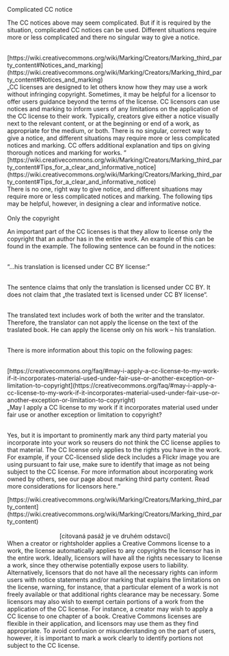 <div id="complicated-cc-notice" markdown="1">
<div class="underline"> Complicated CC notice</div>
</div>

The CC notices above may seem complicated. But if it is required by the situation, complicated CC notices can be used. Different situations require more or less complicated and there no singular way to give a notice.<br><br>

<div class="do-not-break-out" markdown="1">
[https://wiki.creativecommons.org/wiki/Marking/Creators/Marking_third_party_content#Notices_and_marking](https://wiki.creativecommons.org/wiki/Marking/Creators/Marking_third_party_content#Notices_and_marking)
</div>

<div class="citace" markdown="1">
„CC licenses are designed to let others know how they may use a work without infringing copyright. Sometimes, it may be helpful for a licensor to offer users guidance beyond the terms of the license. CC licensors can use notices and marking to inform users of any limitations on the application of the CC license to their work. Typically, creators give either a notice visually next to the relevant content, or at the beginning or end of a work, as appropriate for the medium, or both. <span class="highlighted-text-blue">There is no singular, correct way to give a notice, and different situations may require more or less complicated notices and marking.</span> CC offers additional explanation and tips on giving thorough notices and marking for works. “
</div>

<div class="do-not-break-out" markdown="1">
[https://wiki.creativecommons.org/wiki/Marking/Creators/Marking_third_party_content#Tips_for_a_clear_and_informative_notice](https://wiki.creativecommons.org/wiki/Marking/Creators/Marking_third_party_content#Tips_for_a_clear_and_informative_notice)
</div>

<div class="citace" markdown="1">
<span class="highlighted-text-blue">There is no one, right way to give notice, and different situations may require more or less complicated notices and marking.</span> The following tips may be helpful, however, in designing a clear and informative notice.<br><br>
</div>

<div id="complicated-cc-notice" markdown="1">
<div class="underline"> Only the copyright</div>
</div>

An important part of the CC licenses is that they allow to license only the copyright that an author has in the entire work. An example of this can be found in the example. The following sentence can be found in the notices:<br><br>

“...his translation is licensed under CC BY license:”<br><br>

The sentence claims that only the translation is licensed under CC BY. It does not claim that „the traslated text is licensed under CC BY license“. <br><br>

The translated text includes work of both the writer and the translator. Therefore, the translator can not apply the license on the text of the traslated book. He can apply the license only on his work – his translation.<br><br>

There is more information about this topic on the following pages:<br><br>

<div class="do-not-break-out" markdown="1">
[https://creativecommons.org/faq/#may-i-apply-a-cc-license-to-my-work-if-it-incorporates-material-used-under-fair-use-or-another-exception-or-limitation-to-copyright](https://creativecommons.org/faq/#may-i-apply-a-cc-license-to-my-work-if-it-incorporates-material-used-under-fair-use-or-another-exception-or-limitation-to-copyright)
</div>

<div class="citace" markdown="1">
„May I apply a CC license to my work if it incorporates material used under fair use or another exception or limitation to copyright?<br><br>

Yes, but it is important to prominently mark any third party material you incorporate into your work so reusers do not think the CC license applies to that material. <span class="highlighted-text-green">The CC license only applies to the rights you have in the work. </span>For example, if your CC-licensed slide deck includes a Flickr image you are using pursuant to fair use, make sure to identify that image as not being subject to the CC license. For more information about incorporating work owned by others, see our page about marking third party content. Read more considerations for licensors here.“

</div>

<div class="do-not-break-out" markdown="1">
[https://wiki.creativecommons.org/wiki/Marking/Creators/Marking_third_party_content](https://wiki.creativecommons.org/wiki/Marking/Creators/Marking_third_party_content)
</div><br>

<div style="text-align:center" markdown="1">
[citovaná pasáž je ve druhém odstavci]
</div >

<div class="citace" markdown="1">
<span class="highlighted-text-green">  When a creator or rightsholder applies a Creative Commons license to a work, the license automatically applies to any copyrights the licensor has in the entire work. </span>Ideally, licensors will have all the rights necessary to license a work, since they otherwise potentially expose users to liability. Alternatively, licensors that do not have all the necessary rights can inform users with notice statements and/or marking that explains the limitations on the license, warning, for instance, that a particular element of a work is not freely available or that additional rights clearance may be necessary. Some licensors may also wish to exempt certain portions of a work from the application of the CC license. For instance, a creator may wish to apply a CC license to one chapter of a book. Creative Commons licenses are flexible in their application, and licensors may use them as they find appropriate. To avoid confusion or misunderstanding on the part of users, however, it is important to mark a work clearly to identify portions not subject to the CC license.
</div>
